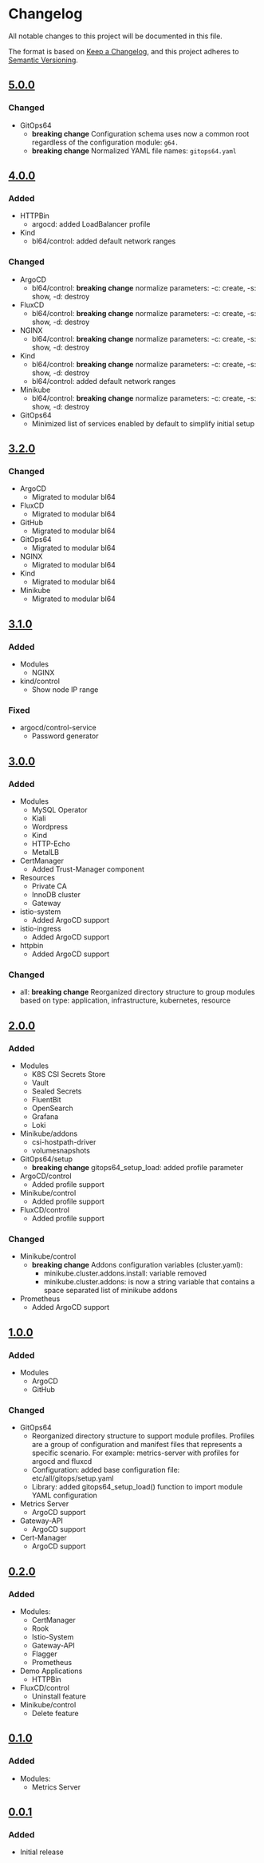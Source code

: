 # Changelog

All notable changes to this project will be documented in this file.

The format is based on [Keep a Changelog](https://keepachangelog.com/en/1.0.0/),
and this project adheres to [Semantic Versioning](https://semver.org/spec/v2.0.0.html).

## [5.0.0]

### Changed

- GitOps64
  - **breaking change** Configuration schema uses now a common root regardless of the configuration module: `g64.`
  - **breaking change** Normalized YAML file names: `gitops64.yaml`

## [4.0.0]

### Added

- HTTPBin
  - argocd: added LoadBalancer profile
- Kind
  - bl64/control: added default network ranges

### Changed

- ArgoCD
  - bl64/control: **breaking change** normalize parameters: -c: create, -s: show, -d: destroy
- FluxCD
  - bl64/control: **breaking change** normalize parameters: -c: create, -s: show, -d: destroy
- NGINX
  - bl64/control: **breaking change** normalize parameters: -c: create, -s: show, -d: destroy
- Kind
  - bl64/control: **breaking change** normalize parameters: -c: create, -s: show, -d: destroy
  - bl64/control: added default network ranges
- Minikube
  - bl64/control: **breaking change** normalize parameters: -c: create, -s: show, -d: destroy
- GitOps64
  - Minimized list of services enabled by default to simplify initial setup

## [3.2.0]

### Changed

- ArgoCD
  - Migrated to modular bl64
- FluxCD
  - Migrated to modular bl64
- GitHub
  - Migrated to modular bl64
- GitOps64
  - Migrated to modular bl64
- NGINX
  - Migrated to modular bl64
- Kind
  - Migrated to modular bl64
- Minikube
  - Migrated to modular bl64

## [3.1.0]

### Added

- Modules
  - NGINX
- kind/control
  - Show node IP range

### Fixed

- argocd/control-service
  - Password generator

## [3.0.0]

### Added

- Modules
  - MySQL Operator
  - Kiali
  - Wordpress
  - Kind
  - HTTP-Echo
  - MetalLB
- CertManager
  - Added Trust-Manager component
- Resources
  - Private CA
  - InnoDB cluster
  - Gateway
- istio-system
  - Added ArgoCD support
- istio-ingress
  - Added ArgoCD support
- httpbin
  - Added ArgoCD support

### Changed

- all: **breaking change** Reorganized directory structure to group modules based on type: application, infrastructure, kubernetes, resource

## [2.0.0]

### Added

- Modules
  - K8S CSI Secrets Store
  - Vault
  - Sealed Secrets
  - FluentBit
  - OpenSearch
  - Grafana
  - Loki
- Minikube/addons
  - csi-hostpath-driver
  - volumesnapshots
- GitOps64/setup
  - **breaking change** gitops64_setup_load: added profile parameter
- ArgoCD/control
  - Added profile support
- Minikube/control
  - Added profile support
- FluxCD/control
  - Added profile support

### Changed

- Minikube/control
  - **breaking change** Addons configuration variables (cluster.yaml):
    - minikube.cluster.addons.install: variable removed
    - minikube.cluster.addons: is now a string variable that contains a space separated list of minikube addons
- Prometheus
  - Added ArgoCD support

## [1.0.0]

### Added

- Modules
  - ArgoCD
  - GitHub

### Changed

- GitOps64
  - Reorganized directory structure to support module profiles. Profiles are a group of configuration and manifest files that represents a specific scenario. For example: metrics-server with profiles for argocd and fluxcd
  - Configuration: added base configuration file: etc/all/gitops/setup.yaml
  - Library: added gitops64_setup_load() function to import module YAML configuration
- Metrics Server
  - ArgoCD support
- Gateway-API
  - ArgoCD support
- Cert-Manager
  - ArgoCD support

## [0.2.0]

### Added

- Modules:
  - CertManager
  - Rook
  - Istio-System
  - Gateway-API
  - Flagger
  - Prometheus
- Demo Applications
  - HTTPBin
- FluxCD/control
  - Uninstall feature
- Minikube/control
  - Delete feature

## [0.1.0]

### Added

- Modules:
  - Metrics Server

## [0.0.1]

### Added

- Initial release

[5.0.0]: https://github.com/automation64/gitops64/compare/4.0.0...5.0.0
[4.0.0]: https://github.com/automation64/gitops64/compare/3.2.0...4.0.0
[3.2.0]: https://github.com/automation64/gitops64/compare/3.1.0...3.2.0
[3.1.0]: https://github.com/automation64/gitops64/compare/3.0.0...3.1.0
[3.0.0]: https://github.com/automation64/gitops64/compare/2.0.0...3.0.0
[2.0.0]: https://github.com/automation64/gitops64/compare/1.0.0...2.0.0
[1.0.0]: https://github.com/automation64/gitops64/compare/0.2.0...1.0.0
[0.2.0]: https://github.com/automation64/gitops64/compare/0.1.0...0.2.0
[0.1.0]: https://github.com/automation64/gitops64/compare/0.0.1...0.1.0
[0.0.1]: https://github.com/automation64/gitops64/releases/tag/0.0.1
